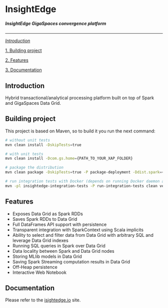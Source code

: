 # InsightEdge
##### _InsightEdge GigaSpaces convergence platform_
-----------------------------------------

[_Introduction_](#introduction)

[1. Building project](#building-project)

[2. Features](#features)

[3. Documentation](#documentation)

## Introduction

Hybrid transactional/analytical processing platform built on top of Spark and GigaSpaces Data Grid.

## Building project

This project is based on Maven, so to build it you run the next command:

```bash
# without unit tests
mvn clean install -DskipTests=true

# with unit tests
mvn clean install -Dcom.gs.home={PATH_TO_YOUR_XAP_FOLDER}

# package the distribution
mvn clean package -DskipTests=true -P package-deployment -Ddist.spark=<path to spark.tgz> -Ddist.xap=<path to xap.zip> -Ddist.zeppelin=<path to zeppelin.tar.gz>

# run integration tests with Docker (depends on running Docker daemon and built zip distribution file)
mvn -pl insightedge-integration-tests -P run-integration-tests clean verify
```


## Features
* Exposes Data Grid as Spark RDDs
* Saves Spark RDDs to Data Grid
* Full DataFrames API support with persistence
* Transparent integration with SparkContext using Scala implicits
* Ability to select and filter data from Data Grid with arbitrary SQL and leverage Data Grid indexes
* Running SQL queries in Spark over Data Grid
* Data locality between Spark and Data Grid nodes
* Storing MLlib models in Data Grid
* Saving Spark Streaming computation results in Data Grid
* Off-Heap persistence
* Interactive Web Notebook

## Documentation

Please refer to the [isightedge.io](http://insightedge.io/docs) site.
